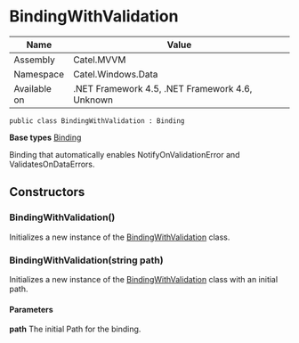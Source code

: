 

# BindingWithValidation

Name|Value
---|---
Assembly|Catel.MVVM
Namespace|Catel.Windows.Data
Available on|.NET Framework 4.5, .NET Framework 4.6, Unknown

```
public class BindingWithValidation : Binding
```

**Base types**
[Binding]()


Binding that automatically enables NotifyOnValidationError and ValidatesOnDataErrors.



## Constructors

### BindingWithValidation()

Initializes a new instance of the [BindingWithValidation](#) class.



### BindingWithValidation(string path)

Initializes a new instance of the [BindingWithValidation](#) class with an initial path.

#### Parameters

**path**
The initial Path for the binding.



